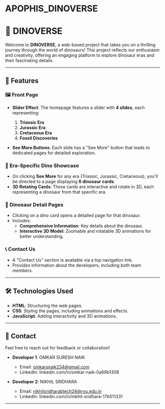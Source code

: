 # APOPHIS_DINOVERSE

# 🦖 DINOVERSE

Welcome to **DINOVERSE**, a web-based project that takes you on a thrilling journey through the world of dinosaurs! This project reflects our enthusiasm and creativity, offering an engaging platform to explore dinosaur eras and their fascinating details.

---

## 🌟 Features

### 🖼️ Front Page
- **Slider Effect**: The homepage features a slider with **4 slides**, each representing:
  1. **Triassic Era**
  2. **Jurassic Era**
  3. **Cretaceous Era**
  4. **Fossil Discoveries**

- **See More Buttons**: Each slide has a "See More" button that leads to dedicated pages for detailed exploration.

### 🦕 Era-Specific Dino Showcase
- On clicking **See More** for any era (Triassic, Jurassic, Cretaceous), you'll be directed to a page displaying **6 dinosaur cards**.
- **3D Rotating Cards**: These cards are interactive and rotate in 3D, each representing a dinosaur from that specific era.

### 🦖 Dinosaur Detail Pages
- Clicking on a dino card opens a detailed page for that dinosaur.
- Includes:
  - **Comprehensive Information**: Key details about the dinosaur.
  - **Interactive 3D Model**: Zoomable and rotatable 3D animations for better understanding.

### 📞 Contact Us
- A "Contact Us" section is available via a top navigation link.
- Provides information about the developers, including both team members.

---

## 🛠️ Technologies Used

- **HTML**: Structuring the web pages.
- **CSS**: Styling the pages, including animations and effects.
- **JavaScript**: Adding interactivity and 3D animations.

---

## 📧 Contact

Feel free to reach out for feedback or collaboration!

- **Developer 1**: OMKAR SURESH NAIK
  - Email: omkarsnaik234@gmail.com
  - LinkedIn: linkedin.com/in/omkar-naik-0a69b1308

- **Developer 2**: NIKHIL SRIDHARA
  - Email: nikhilsridharabtech24@rvu.edu.in
  - LinkedIn: linkedin.com/in/nikhil-sridhara-17b511331

---

